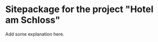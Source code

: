 Sitepackage for the project "Hotel am Schloss"
==============================================================

Add some explanation here.
